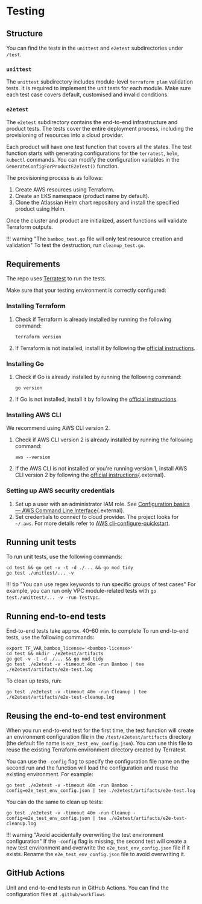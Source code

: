 # Testing

## Structure

You can find the tests in the `unittest` and `e2etest` subdirectories under `/test`.

### `unittest`

The `unittest` subdirectory includes module-level `terraform plan` validation tests. It is required to implement the unit tests for each module. Make sure each test case covers default, customised and invalid conditions.

### `e2etest`

The `e2etest` subdirectory contains the end-to-end infrastructure and product tests. The tests cover the entire deployment process, including the provisioning of resources into a cloud provider.

Each product will have one test function that covers all the states. The test function starts with generating configurations for the `terratest`, `helm`, `kubectl` commands. You can modify the configuration variables in the `GenerateConfigForProductE2eTest()` function.

The provisioning process is as follows:

1. Create AWS resources using Terraform.
2. Create an EKS namespace (product name by default).
3. Clone the Atlassian Helm chart repository and install the specified product using Helm.
    
Once the cluster and product are initialized, assert functions will validate Terraform outputs.

!!! warning "The `bamboo_test.go` file will only test resource creation and validation"
    To test the destruction, run `cleanup_test.go`.


## Requirements

The repo uses [Terratest](https://github.com/gruntwork-io/terratest) to run the tests.

Make sure that your testing environment is correctly configured:

### Installing Terraform

1. Check if Terraform is already installed by running the following command:

    ```shell
    terraform version
    ```

2. If Terraform is not installed, install it by following the [official instructions](https://learn.hashicorp.com/tutorials/terraform/install-cli).

### Installing Go

1. Check if Go is already installed by running the following command:

    ```shell
    go version
    ```

2. If Go is not installed, install it by following the [official instructions](https://golang.org/doc/install).

### Installing AWS CLI

We recommend using AWS CLI version 2.

1. Check if AWS CLI version 2 is already installed by running the following command:
    ```shell
    aws --version
    ```
2. If the AWS CLI is not installed or you're running version 1, install AWS CLI version 2 by following the [official instructions](https://docs.aws.amazon.com/cli/latest/userguide/getting-started-install.html){.external}.

### Setting up AWS security credentials

1. Set up a user with an administrator IAM role. See [Configuration basics — AWS Command Line Interface](https://docs.aws.amazon.com/cli/latest/userguide/cli-configure-quickstart.html){.external}.
2. Set credentials to connect to cloud provider. The project looks for `~/.aws`. For more details refer to [AWS cli-configure-quickstart](https://docs.aws.amazon.com/cli/latest/userguide/cli-configure-quickstart.html).
    
## Running unit tests

To run unit tests, use the following commands:

```shell
cd test && go get -v -t -d ./... && go mod tidy
go test ./unittest/... -v
```

!!! tip "You can use regex keywords to run specific groups of test cases"
    For example, you can run only VPC module-related tests with `go test./unittest/... -v -run TestVpc`.

## Running end-to-end tests

End-to-end tests take approx. 40–60 min. to complete To run end-to-end tests, use the following commands:

```shell
export TF_VAR_bamboo_license='<bamboo-license>'
cd test && mkdir ./e2etest/artifacts
go get -v -t -d ./... && go mod tidy
go test ./e2etest -v -timeout 40m -run Bamboo | tee ./e2etest/artifacts/e2e-test.log
```

To clean up tests, run:

```shell
go test ./e2etest -v -timeout 40m -run Cleanup | tee ./e2etest/artifacts/e2e-test-cleanup.log
```

## Reusing the end-to-end test environment

When you run end-to-end test for the first time, the test function will create an environment configuration file in the `/test/e2etest/artifacts` directory (the default file name is `e2e_test_env_config.json`). You can use this file to reuse the existing Terraform environment directory created by Terratest.

You can use the `-config` flag to specify the configuration file name on the second run and the function will load the configuration and reuse the existing environment. For example:

```shell
go test ./e2etest -v -timeout 40m -run Bamboo -config=e2e_test_env_config.json | tee ./e2etest/artifacts/e2e-test.log
```

You can do the same to clean up tests:

```shell
go test ./e2etest -v -timeout 40m -run Cleanup -config=e2e_test_env_config.json | tee ./e2etest/artifacts/e2e-test-cleanup.log
```

!!! warning "Avoid accidentally overwriting the test environment configuration"
    If the `-config` flag is missing, the second test will create a new test environment and overwrite the `e2e_test_env_config.json` file if it exists. Rename the `e2e_test_env_config.json` file to avoid overwriting it.

## GitHub Actions

Unit and end-to-end tests run in GitHub Actions. You can find the configuration files at `.github/workflows`